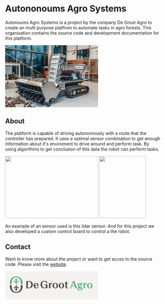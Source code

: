 # Autononoums Agro Systems
Autonoums Agro Systems is a project by the company De Groot Agro to create an multi purpose platfrom to automate tasks in agro forests. This organisation contains the source code and development documentation for this platform.

<img src="profile/araf.jpg"  width="300" height="200">

## About
The platform is capable of driving autonomously with a route that the controller has prepared. It uses a optimal sensor combination to get enough information about it's enviroment to drive around and perform task. By using algorithms to get conclusion of this data the robot can perform tasks. 

<img src="profile/puk.jpg"  width="300" height="200"> <img src="profile/board.jpg"  width="150" height="200">

An example of an sensor used is this lidar sensor. And for this project we also developed a custom control board to control a the robot. 


## Contact
Want to know more about the project or want to get acces to the source code. Please visit the [website](https://degrootagro.nl/).

<img src="profile/degroot.png"  width="300" height="90">
